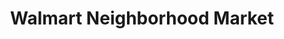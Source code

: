 ---
title: "Walmart Neighborhood Market"
url: /meridian/walmart-neighborhood-market/
shop: supermarket
---